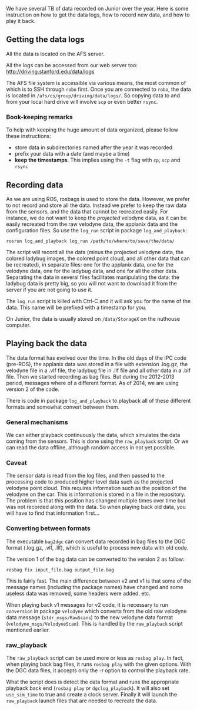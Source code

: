 We have several TB of data recorded on Junior over the year. Here is some instruction on how to get the data logs, how to record new data, and how to play it back.

## Getting the data logs

All the data is located on the AFS server. 

All the logs can be accessed from our web server too: http://driving.stanford.edu/data/logs

The AFS file system is accessible via various means, the most common of which is to SSH through `robo` first. Once you are connected to `robo`, the data is located in `/afs/cs/group/driving/data/logs/`. So copying data to and from your local hard drive will involve `scp` or even better `rsync`.

### Book-keeping remarks

To help with keeping the huge amount of data organized, please follow these instructions:

 * store data in subdirectories named after the year it was recorded
 * prefix your data with a date (and maybe a time)
 * **keep the timestamps**. This implies using the `-t` flag with `cp`, `scp` and `rsync`

## Recording data

As we are using ROS, rosbags is used to store the data. However, we prefer to not record and store all the data. Instead we prefer to keep the raw data from the sensors, and the data that cannot be recreated easily. For instance, we do not want to keep the _projected_ velodyne data, as it can be easily recreated from the raw velodyne data, the applanix data and the configuration files. So use the `log_run` script in package `log_and_playback`:

`rosrun log_and_playback log_run /path/to/where/to/save/the/data/`

The script will record all the data (minus the projected velodyne data, the colored ladybug images, the colored point cloud, and all other data that can be recreated), in separate files: one for the applanix data, one for the velodyne data, one for the ladybug data, and one for all the other data. Separating the data in several files facilitates manipulating the data: the ladybug data is pretty big, so you will not want to download it from the server if you are not going to use it.

The `log_run` script is killed with Ctrl-C and it will ask you for the name of the data. This name will be prefixed with a timestamp for you.

On Junior, the data is usually stored on `/data/StorageX` on the nuthouse computer.

## Playing back the data

The data format has evolved over the time. In the old days of the IPC code (pre-ROS), the applanix data was stored in a file with extension .log.gz, the velodyne file in a .vlf file, the ladybug file in .llf file and all other data in a .blf file. Then we started recording as bag files. But during the 2012-2013 period, messages where of a different format. As of 2014, we are using version 2 of the code.

There is code in package `log_and_playback` to playback all of these different formats and somewhat convert between them.

### General mechanisms

We can either playback continuously the data, which simulates the data coming from the sensors. This is done using the `raw_playback` script. Or we can read the data offline, although random access in not yet possible.

### Caveat

The sensor data is read from the log files, and then passed to the processing code to produced higher level data such as the projected velodyne point cloud. This requires information such as the position of the velodyne on the car. This is information is stored in a file in the repository. The problem is that this position has changed multiple times over time but was not recorded along with the data. So when playing back old data, you will have to find that information first...

### Converting between formats

The executable `bag2dgc` can convert data recorded in bag files to the DGC format (.log.gz, .vlf, .llf), which is useful to process new data with old code.

The version 1 of the bag data can be converted to the version 2 as follow:

`rosbag fix input_file.bag output_file.bag`

This is fairly fast. The main difference between v2 and v1 is that some of the message names (including the package names) have changed and some useless data was removed, some headers were added, etc.

When playing back v1 messages for v2 code, it is necessary to run `conversion` in package `velodyne` which converts from the old raw velodyne data message (`stdr_msgs/RawScans`) to the new velodyne data format (`velodyne_msgs/VelodyneScan`). This is handled by the `raw_playback` script mentioned earlier.

### raw_playback

The `raw_playback` script can be used more or less as `rosbag play`. In fact, when playing back bag files, it runs `rosbag play` with the given options. With the DGC data files, it accepts only the -r option to control the playback rate.

What the script does is detect the data format and runs the appropriate playback back end (`rosbag play` or `dgclog_playback`). It will also set `use_sim_time` to true and create a clock server. Finally it will launch the `raw_playback` launch files that are needed to recreate the data.
